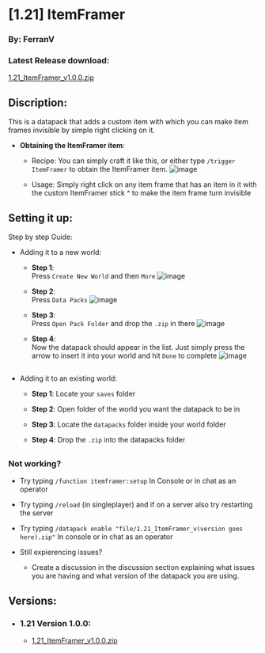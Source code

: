 # [1.21] ItemFramer
### By: FerranV

### Latest Release download:
[1.21_ItemFramer_v1.0.0.zip](https://github.com/user-attachments/files/16458436/1.21_ItemFramer_v1.0.0.zip)

##
## Discription:
   This is a datapack that adds a custom item with which you can make item frames invisible by simple right clicking on it.

   * **Obtaining the ItemFramer item**:

     * Recipe:
       You can simply craft it like this, or either type ``/trigger ItemFramer`` to obtain the ItemFramer item.
       ![image](https://github.com/user-attachments/assets/875b2657-c7dc-4702-a1e4-30e9cda8bff6)


     * Usage:
       Simply right click on any item frame that has an item in it with the custom ItemFramer stick ^ to make the item frame turn invisible
       
  
## Setting it up:


Step by step Guide:
  * Adding it to a new world:

      * **Step 1**:      
        Press ``Create New World`` and then ``More`` 
        ![image](https://github.com/user-attachments/assets/744d5d73-6880-47df-afd0-8aa33476e424)

  
  
    * **Step 2**:       
        Press ``Data Packs``
        ![image](https://github.com/user-attachments/assets/611d2aaf-60d2-4eb7-ac83-d42aa00c7db4)
        
          
              
    * **Step 3**:          
        Press ``Open Pack Folder`` and drop the ``.zip`` in there
        ![image](https://github.com/user-attachments/assets/39b6703b-3cf5-4407-8a69-289708bb7f14)
        
         
         
    * **Step 4**:          
        Now the datapack should appear in the list. Just simply press the arrow to insert it into your world and hit ``Done`` to complete
        ![image](https://github.com/user-attachments/assets/06f84190-27f0-430a-82c3-e5b5d9950073)

##

  * Adding it to an existing world:
     * **Step 1**:
         Locate your ``saves`` folder

    * **Step 2**:
         Open folder of the world you want the datapack to be in

    * **Step 3**:
         Locate the ``datapacks`` folder inside your world folder

    * **Step 4**:
         Drop the ``.zip`` into the datapacks folder
##

###   Not working?
   * Try typing ``/function itemframer:setup`` In Console or in chat as an operator
   * Try typing ``/reload`` (in singleplayer) and if on a server also try restarting the server
   * Try typing ``/datapack enable "file/1.21_ItemFramer_v(version goes here).zip"`` In console or in chat as an operator
  


* Still expierencing issues?
  * Create a discussion in the discussion section explaining what issues you are having and what version of the datapack you are using.
##



## Versions:
* ### 1.21 Version 1.0.0:
    * [1.21_ItemFramer_v1.0.0.zip](https://github.com/user-attachments/files/16458436/1.21_ItemFramer_v1.0.0.zip)

##
